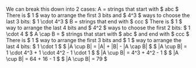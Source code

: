 We can break this down into 2 cases:
A = strings that start with $ abc $
There is $ 1 $ way to arrange the first 3 bits and $ 4^3 $ ways to choose the last 3 bits: $ 1 \cdot 4^3 $
B = strings that end with $ ccc $
There is $ 1 $ way to arrange the last 4 bits and $ 4^2 $ ways to choose the first 2 bits: $ 1 \cdot 4 $
$ A \cap B = $ strings that start with $ abc $ and end with $ ccc $
There is $ 1 $ way to arrange the first 3 bits and $ 1 $ way to arrange the last 4 bits: $ 1 \cdot 1 $
$ |A \cup B| = |A| + |B| - |A \cap B| $
$ |A \cup B| = 1 \cdot 4^3 + 1 \cdot 4^2 - 1 \cdot 1 $
$ |A \cup B| = 4^3 + 4^2 - 1 $
$ |A \cup B| = 64 + 16 - 1 $
$ |A \cup B| = 79 $
